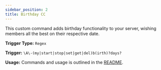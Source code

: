 ```yaml
---
sidebar_position: 2
title: Birthday CC
---
```


This custom command adds birthday functionality to your server, wishing members all the best on their respective date.

**Trigger Type:** `Regex`

**Trigger:** `\A\-(my|start|stop|set|get|del)b(irth)?days?`

**Usage:**
Commands and usage is outlined in the [README](birthdayREADME/#commands).

```go file=../../../birthday/birthday.go.tmpl

```
